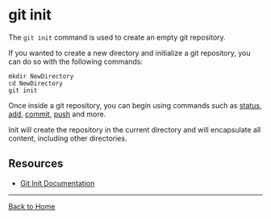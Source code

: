 # git init

The `git init` command is used to create an empty git repository.

If you wanted to create a new directory and initialize a git repository, you can do so with the following commands:
```
mkdir NewDirectory
cd NewDirectory
git init
```
Once inside a git repository, you can begin using commands such as 
[status](./Status.md), 
[add](./Add.md),
[commit](./Commit.md),
[push](./Push.md) and more.

Init will create the repository in the current directory and will encapsulate all content, including other directories. 

## Resources 
- [Git Init Documentation](https://git-scm.com/docs/git-init)

---

[Back to Home](../README.md)
